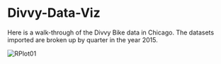 # Divvy-Data-Viz

Here is a walk-through of the Divvy Bike data in Chicago. The datasets imported are broken up by quarter in the year 2015.

![RPlot01](/divvy-data/RPlot01.png)

